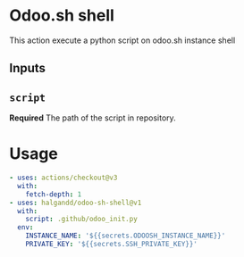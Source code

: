 # Odoo.sh shell
This action execute a python script on odoo.sh instance shell

## Inputs

## `script`

**Required** The path of the script in repository.

# Usage

```yaml
- uses: actions/checkout@v3
  with:
    fetch-depth: 1
- uses: halgandd/odoo-sh-shell@v1
  with:
    script: .github/odoo_init.py
  env:
    INSTANCE_NAME: '${{secrets.ODOOSH_INSTANCE_NAME}}'
    PRIVATE_KEY: '${{secrets.SSH_PRIVATE_KEY}}'
```